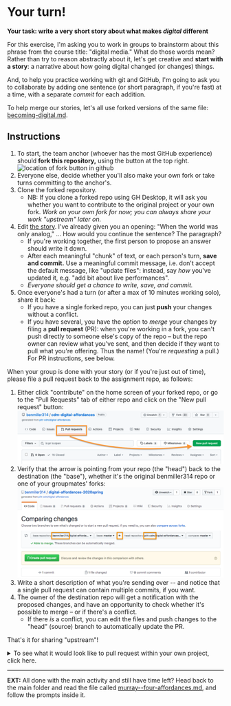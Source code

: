 # Your turn!

**Your task: write a very short story about what makes *digital* different**

For this exercise, I'm asking you to work in groups to brainstorm about this phrase from the course title: "digital media." What do those words mean? Rather than try to reason abstractly about it, let's get creative and **start with a story**: a narrative about how going digital changed (or changes) things.

And, to help you practice working with git and GitHub, I'm going to ask you to collaborate by adding one sentence (or short paragraph, if you're fast) at a time, with a separate *commit* for each addition.

To help merge our stories, let's all use forked versions of the same file: [becoming-digital.md](becoming-digital.md).

## Instructions
1. To start, the team anchor (whoever has the most GitHub experience) should **fork this repository,** using the button at the top right. ![location of fork button in github](../img/github-fork-button.png)
2. Everyone else, decide whether you'll also make your own fork or take turns committing to the anchor's.
3. Clone the forked repository.
    - NB: If you clone a forked repo using GH Desktop, it will ask you whether you want to contribute to the original project or your own fork. _Work on your own fork for now; you can always share your work "upstream" later on._
4. Edit [the story](becoming-digital). I've already given you an opening: "When the world was only analog," ... How would you continue the sentence? The paragraph?
   - If you're working together, the first person to propose an answer should write it down.
   - After each meaningful "chunk" of text, or each person's turn, **save and commit.** Use a meaningful commit message, i.e. don't accept the default message, like "update files": instead, say *how* you've updated it, e.g. "add bit about live performances".
   - _Everyone should get a chance to write, save, and commit._
5. Once everyone's had a turn (or after a max of 10 minutes working solo), share it back:
    - If you have a single forked repo, you can just **push** your changes without a conflict.
    - If you have several, you have the option to _merge_ your changes by filing a **pull request** (PR): when you're working in a fork, you can't push directly to someone else's copy of the repo – but the repo owner can review what you've sent, and then decide if they want to pull what you're offering. Thus the name! (You're  *requesting* a pull.) For PR instructions, see below.

When your group is done with your story (or if you're just out of time), please file a pull request back to the assignment repo, as follows:

1. Either click "contribute" on the home screen of your forked repo, or go to the "Pull Requests" tab of either repo and click on the "New pull request" button: ![upstream pull request 2](img/github-upstream-pull-request-2.png)
2. Verify that the arrow is pointing from your repo (the "head") back to the destination (the "base"), whether it's the original benmiller314 repo or one of your groupmates' forks: ![upstream pull request 3](img/github-upstream-pull-request-3.png)
3. Write a short description of what you're sending over -- and notice that a single pull request can contain multiple commits, if you want.
4. The owner of the destination repo will get a notification with the proposed changes, and have an opportunity to check whether it's possible to merge – or if there's a conflict.
    - If there *is* a conflict, you can edit the files and push changes to the "head" (source) branch to automatically update the PR.

That's it for sharing "upstream"!

<details><summary>To see what it would look like to pull request within your own project, click here.</summary>
<h3>GH Pull requests as / instead of commits</h3>
The merge and review process just takes you through a series of prompts and buttons; in the middle, you can write back and forth just as you can on the issue queue. Here's how it would look:

<figure><img src="img/github-pull-request-sequence-with-arrows.png" alt="Six panels illustrating the steps in the caption"/>
<figcaption><ol><li>Top left. Instead of committing directly, you have the option to create a new branch and start a pull request.</li><li>Top right. Confirm the branches and direction of the proposed pull, and write a note to your partners about what you're proposing.</li><li>Middle left. GitHub will attempt to find conflicts.</li><li>Middle right. If there are none, your job is simple! Just decide whether to merge. (If there are, I recommend Atom as a tool to resolve them.)</li><li>Bottom left. The merge becomes a new commit in the destination repository, so you get to write a new commit message. Make it meaningful!</li><li>After the merge, you will be prompted to delete the source branch, since its contents are now integrated.</li></ul>
</figure>
</details>

<hr />

<div class="alert alert-info">
<strong>EXT:</strong> All done with the main activity and still have time left? Head back to the main folder and read the file called <a href="../murray--four-affordances.md">murray--four-affordances.md</a>, and follow the prompts inside it.
</div>
